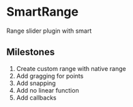 # SmartRange
Range slider plugin with smart 


## Milestones

1. Create custom range with native range
2. Add gragging for points
3. Add snapping
4. Add no linear function
5. Add callbacks
